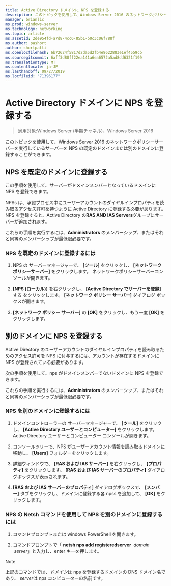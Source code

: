```yaml
---
title: Active Directory ドメインに NPS を登録する
description: このトピックを使用して、Windows Server 2016 のネットワークポリシーサーバーを実行しているサーバーを NPS の既定のドメインまたは別のドメインに登録することができます。
manager: brianlic
ms.prod: windows-server
ms.technology: networking
ms.topic: article
ms.assetid: 2de954fd-a7d8-4cc6-85b1-b0c3c06f788f
ms.author: pashort
author: shortpatti
ms.openlocfilehash: 6b72624f5817d2da5d2fb4e8622883e1ef4559cb
ms.sourcegitcommit: 6aff3d88ff22ea141a6ea6572a5ad8dd6321f199
ms.translationtype: MT
ms.contentlocale: ja-JP
ms.lasthandoff: 09/27/2019
ms.locfileid: "71396177"
---
```

# <a name="register-an-nps-in-an-active-directory-domain"></a>Active Directory ドメインに NPS を登録する

>適用対象:Windows Server (半期チャネル)、Windows Server 2016

このトピックを使用して、Windows Server 2016 のネットワークポリシーサーバーを実行しているサーバーを NPS の既定のドメインまたは別のドメインに登録することができます。

## <a name="register-an-nps-in-its-default-domain"></a>NPS を既定のドメインに登録する

この手順を使用して、サーバーがドメインメンバーとなっているドメインに NPS を登録できます。 

NPSs は、承認プロセス中にユーザーアカウントのダイヤルインプロパティを読み取るアクセス許可を持つように Active Directory に登録する必要があります。 NPS を登録すると、Active Directory の**RAS AND IAS Servers**グループにサーバーが追加されます。

これらの手順を実行するには、**Administrators** のメンバーシップ、またはそれと同等のメンバーシップが最低限必要です。

### <a name="to-register-an-nps-in-its-default-domain"></a>NPS を既定のドメインに登録するには


1. NPS の サーバーマネージャーで、 **[ツール]** をクリックし、 **[ネットワークポリシーサーバー]** をクリックします。 ネットワークポリシーサーバーコンソールが開きます。

2. **[NPS (ローカル)]** を右クリックし、 **[Active Directory でサーバーを登録]** する をクリックします。 **[ネットワーク ポリシー サーバー]** ダイアログ ボックスが開きます。

3. **[ネットワーク ポリシー サーバー]** の **[OK]** をクリックし、もう一度 **[OK]** をクリックします。

## <a name="register-an-nps-in-another-domain"></a>別のドメインに NPS を登録する

Active Directory のユーザーアカウントのダイヤルインプロパティを読み取るためのアクセス許可を NPS に付与するには、アカウントが存在するドメインに NPS が登録されている必要があります。

次の手順を使用して、nps がドメインメンバーでないドメインに NPS を登録できます。

これらの手順を実行するには、**Administrators** のメンバーシップ、またはそれと同等のメンバーシップが最低限必要です。

### <a name="to-register-an-nps-in-another-domain"></a>NPS を別のドメインに登録するには

1. ドメインコントローラーの サーバーマネージャーで、 **[ツール]** をクリックし、 **[Active Directory ユーザーとコンピューター]** をクリックします。 Active Directory ユーザーとコンピューター コンソールが開きます。

2. コンソールツリーで、NPS がユーザーアカウント情報を読み取るドメインに移動し、 **[Users]** フォルダーをクリックします。 

3. 詳細ウィンドウで、 **[RAS および IAS サーバー]** を右クリックし、 **[プロパティ]** をクリックします。 **[RAS および IAS サーバーのプロパティ]** ダイアログボックスが表示されます。

4. **[RAS および IAS サーバーのプロパティ]** ダイアログボックスで、 **[メンバー]** タブをクリックし、ドメインに登録する各 npss を追加して、 **[OK]** をクリックします。


### <a name="to-register-an-nps-in-another-domain-by-using-netsh-commands-for-nps"></a>NPS の Netsh コマンドを使用して NPS を別のドメインに登録するには

1. コマンドプロンプトまたは windows PowerShell を開きます。 

2. コマンドプロンプトで「 **netsh nps add registeredserver** &nbsp;*domain* &nbsp;*server*」と入力し、enter キーを押します。

>[!NOTE]
>上記のコマンドでは、*ドメイン*は nps を登録するドメインの DNS ドメイン名であり、 *server*は nps コンピューターの名前です。

